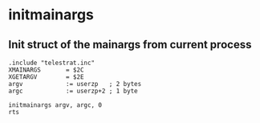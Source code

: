 
# initmainargs

## Init struct of the mainargs from current process

```ca65
.include "telestrat.inc"
XMAINARGS       = $2C
XGETARGV        = $2E
argv            := userzp   ; 2 bytes
argc            := userzp+2 ; 1 byte

initmainargs argv, argc, 0
rts
```
